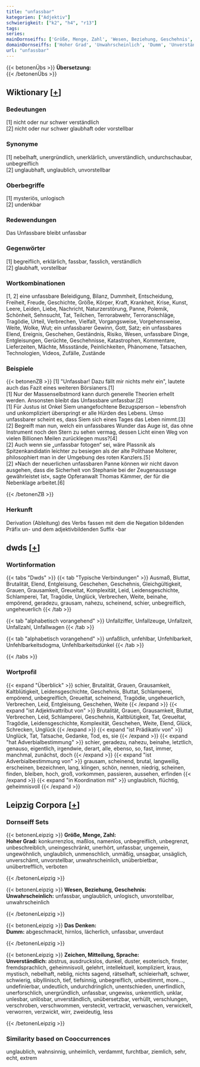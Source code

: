 ```yaml
---
title: "unfassbar"
kategorien: ["Adjektiv"]
schwierigkeit: ["k2", "h4", "r13"]
tags:
series:
mainDornseiffs: ['Größe, Menge, Zahl', 'Wesen, Beziehung, Geschehnis', 'Das Denken', 'Zeichen, Mitteilung, Sprache']
domainDornseiffs: ['Hoher Grad', 'Unwahrscheinlich', 'Dumm', 'Unverständlich']
url: "unfassbar"
---
```


{{< betonenÜbs >}}
**Übersetzung:**  
{{< /betonenÜbs >}}

## Wiktionary [[+](https://de.wiktionary.org/wiki/unfassbar)]

### Bedeutungen
[1] nicht oder nur schwer verständlich  
[2] nicht oder nur schwer glaubhaft oder vorstellbar  

### Synonyme
[1] nebelhaft, unergründlich, unerklärlich, unverständlich, undurchschaubar, unbegreiflich  
[2] unglaubhaft, unglaublich, unvorstellbar  

### Oberbegriffe
[1] mysteriös, unlogisch  
[2] undenkbar  

### Redewendungen
Das Unfassbare bleibt unfassbar  

### Gegenwörter
[1] begreiflich, erklärlich, fassbar, fasslich, verständlich  
[2] glaubhaft, vorstellbar  

### Wortkombinationen
[1, 2] eine unfassbare Beleidigung, Bilanz, Dummheit, Entscheidung, Freiheit, Freude, Geschichte, Größe, Körper, Kraft, Krankheit, Krise, Kunst, Leere, Leiden, Liebe, Nachricht, Naturzerstörung, Panne, Polemik, Schönheit, Sehnsucht, Tat, Teilchen, Terrorabwehr, Terroranschläge, Tragödie, Urteil, Verbrechen, Vielfalt, Vorgangsweise, Vorgehensweise, Weite, Wolke, Wut; ein unfassbarer Gewinn, Gott, Satz; ein unfassbares Elend, Ereignis, Geschehen, Geständnis, Risiko, Wesen, unfassbare Dinge, Entgleisungen, Gerüchte, Geschehnisse, Katastrophen, Kommentare, Lieferzeiten, Mächte, Missstände, Peinlichkeiten, Phänomene, Tatsachen, Technologien, Videos, Zufälle, Zustände  

### Beispiele
{{< betonenZB >}}
[1] "Unfassbar! Dazu fällt mir nichts mehr ein", lautete auch das Fazit eines weiteren Börsianers.[1]  
[1] Nur der Massenselbstmord kann durch generelle Theorien erhellt werden. Ansonsten bleibt das Unfassbare unfassbar.[2]  
[1] Für Justus ist Onkel Siem unangefochtene Bezugsperson – lebensfroh und unkompliziert überspringt er alle Hürden des Lebens. Umso unfassbarer scheint es, dass Siem sich eines Tages das Leben nimmt.[3]  
[2] Begreift man nun, welch ein unfassbares Wunder das Auge ist, das ohne Instrument noch den Stern zu sehen vermag, dessen Licht einen Weg von vielen Billionen Meilen zurücklegen muss?[4]  
[2] Auch wenn sie „unfassbar fotogen“ sei, wäre Plassnik als Spitzenkandidatin leichter zu besiegen als der alte Polithase Molterer, philosophiert man in der Umgebung des roten Kanzlers.[5]  
[2] »Nach der neuerlichen unfassbaren Panne können wir nicht davon ausgehen, dass die Sicherheit von Stephanie bei der Zeugenaussage gewährleistet ist«, sagte Opferanwalt Thomas Kämmer, der für die Nebenklage arbeitet.[6]  

{{< /betonenZB >}}
### Herkunft
Derivation (Ableitung) des Verbs fassen mit dem die Negation bildenden Präfix un- und dem adjektivbildenden Suffix -bar  



## dwds [[+](https://www.dwds.de/wb/unfassbar)]

### Wortinformation
{{< tabs "Dwds" >}}
{{< tab "Typische Verbindungen" >}}
Ausmaß, Bluttat, Brutalität, Elend, Entgleisung, Geschehen, Geschehnis, Gleichgültigkeit, Grauen, Grausamkeit, Greueltat, Komplexität, Leid, Leidensgeschichte, Schlamperei, Tat, Tragödie, Unglück, Verbrechen, Weite, beinahe, empörend, geradezu, grausam, nahezu, scheinend, schier, unbegreiflich, ungeheuerlich
{{< /tab >}}

{{< tab "alphabetisch vorangehend" >}}
Unfallziffer, Unfallzeuge, Unfallzeit, Unfallzahl, Unfallwagen
{{< /tab >}}

{{< tab "alphabetisch vorangehend" >}}
unfaßlich, unfehlbar, Unfehlbarkeit, Unfehlbarkeitsdogma, Unfehlbarkeitsdünkel
{{< /tab >}}

{{< /tabs >}}

### Wortprofil
{{< expand "Überblick" >}} schier, Brutalität, Grauen, Grausamkeit, Kaltblütigkeit, Leidensgeschichte, Geschehnis, Bluttat, Schlamperei, empörend, unbegreiflich, Greueltat, scheinend, Tragödie, ungeheuerlich, Verbrechen, Leid, Entgleisung, Geschehen, Weite {{< /expand >}}
{{< expand "ist Adjektivattribut von" >}} Brutalität, Grauen, Grausamkeit, Bluttat, Verbrechen, Leid, Schlamperei, Geschehnis, Kaltblütigkeit, Tat, Greueltat, Tragödie, Leidensgeschichte, Komplexität, Geschehen, Weite, Elend, Glück, Schrecken, Unglück {{< /expand >}}
{{< expand "ist Prädikativ von" >}} Unglück, Tat, Tatsache, Gedanke, Tod, es, sie {{< /expand >}}
{{< expand "hat Adverbialbestimmung" >}} schier, geradezu, nahezu, beinahe, letztlich, genauso, eigentlich, irgendwie, derart, alle, ebenso, so, fast, immer, manchmal, zunächst, doch {{< /expand >}}
{{< expand "ist Adverbialbestimmung von" >}} grausam, scheinend, brutal, langweilig, erscheinen, bezeichnen, lang, klingen, schön, nennen, niedrig, scheinen, finden, bleiben, hoch, groß, vorkommen, passieren, aussehen, erfinden {{< /expand >}}
{{< expand "in Koordination mit" >}} unglaublich, flüchtig, geheimnisvoll {{< /expand >}}

## Leipzig Corpora [[+](https://corpora.uni-leipzig.de/en/res?word=unfassbar&corpusId=deu_newscrawl-public_2018)]

### Dornseiff Sets
{{< betonenLeipzig >}}
**Größe, Menge, Zahl:**  
**Hoher Grad:** konkurrenzlos, maßlos, namenlos, unbegreiflich, unbegrenzt, unbeschreiblich, uneingeschränkt, unerhört, unfassbar, ungemein, ungewöhnlich, unglaublich, unmenschlich, unmäßig, unsagbar, unsäglich, unverschämt, unvorstellbar, unwahrscheinlich, unüberbietbar, unübertrefflich, verboten  

{{< /betonenLeipzig >}}


{{< betonenLeipzig >}}
**Wesen, Beziehung, Geschehnis:**  
**Unwahrscheinlich:** unfassbar, unglaublich, unlogisch, unvorstellbar, unwahrscheinlich  

{{< /betonenLeipzig >}}


{{< betonenLeipzig >}}
**Das Denken:**  
**Dumm:** abgeschmackt, hirnlos, lächerlich, unfassbar, unverdaut  

{{< /betonenLeipzig >}}


{{< betonenLeipzig >}}
**Zeichen, Mitteilung, Sprache:**  
**Unverständlich:** abstrus, ausdruckslos, dunkel, duster, esoterisch, finster, fremdsprachlich, geheimnisvoll, gelehrt, intellektuell, kompliziert, kraus, mystisch, nebelhaft, neblig, nichts sagend, rätselhaft, schleierhaft, schwer, schwierig, sibyllinisch, tief, tiefsinnig, unbegreiflich, unbestimmt, more..., undefinierbar, undeutlich, undurchdringlich, unentschieden, unerfindlich, unerforschlich, unergründlich, unfassbar, ungewiss, unkenntlich, unklar, unlesbar, unlösbar, unverständlich, unübersetzbar, verhüllt, verschlungen, verschroben, verschwommen, versteckt, vertrackt, verwaschen, verwickelt, verworren, verzwickt, wirr, zweideutig, less  

{{< /betonenLeipzig >}}

### Similarity based on Cooccurrences
unglaublich, wahnsinnig, unheimlich, verdammt, furchtbar, ziemlich, sehr, echt, extrem

